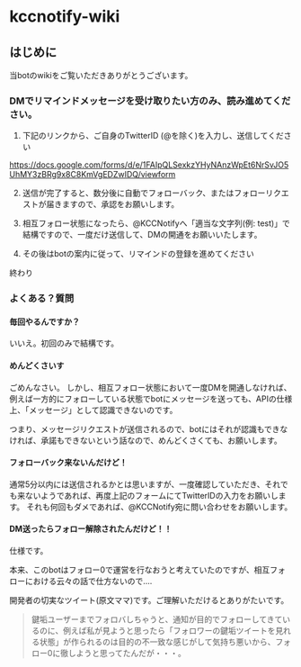 # kccnotify-wiki

## はじめに

当botのwikiをご覧いただきありがとうございます。

### DMでリマインドメッセージを受け取りたい方のみ、読み進めてください。

1. 下記のリンクから、ご自身のTwitterID (@を除く)を入力し、送信してください

https://docs.google.com/forms/d/e/1FAIpQLSexkzYHyNAnzWpEt6NrSvJO5UhMY3zBRg9x8C8KmVgEDZwIDQ/viewform

2. 送信が完了すると、数分後に自動でフォローバック、またはフォローリクエストが届きますので、承認をお願いします。

3. 相互フォロー状態になったら、@KCCNotifyへ「適当な文字列(例: test)」で結構ですので、一度だけ送信して、DMの開通をお願いいたします。

4. その後はbotの案内に従って、リマインドの登録を進めてください

終わり

### よくある？質問
#### 毎回やるんですか？
いいえ。初回のみで結構です。

#### めんどくさいす
ごめんなさい。
しかし、相互フォロー状態において一度DMを開通しなければ、例えば一方的にフォローしている状態でbotにメッセージを送っても、APIの仕様上、「メッセージ」として認識できないのです。

つまり、メッセージリクエストが送信されるので、botにはそれが認識もできなければ、承諾もできないという話なので、めんどくさくても、お願いします。

#### フォローバック来ないんだけど！
通常5分以内には送信されるかとは思いますが、一度確認していただき、それでも来ないようであれば、再度上記のフォームにてTwitterIDの入力をお願いします。
それも何回もダメであれば、@KCCNotify宛に問い合わせをお願いします。

#### DM送ったらフォロー解除されたんだけど！！

仕様です。

本来、このbotはフォロー0で運営を行なおうと考えていたのですが、相互フォローにおける云々の話で仕方ないので....

開発者の切実なツイート(原文ママ)です。ご理解いただけるとありがたいです。

>鍵垢ユーザーまでフォロバしちゃうと、通知が目的でフォローしてきているのに、例えば私が見ようと思ったら「フォロワーの鍵垢ツイートを見れる状態」が作られるのは目的の不一致な感じがして気持ち悪いから、フォロー0に徹しようと思ってたんだが・・・。
